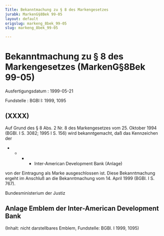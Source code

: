 ```yaml
---
Title: Bekanntmachung zu § 8 des Markengesetzes
jurabk: MarkenG§8Bek 99-05
layout: default
origslug: markeng_8bek_99-05
slug: markeng_8bek_99-05

---
```


# Bekanntmachung zu § 8 des Markengesetzes (MarkenG§8Bek 99-05)

Ausfertigungsdatum
:   1999-05-21

Fundstelle
:   BGBl I: 1999, 1095



## (XXXX)

Auf Grund des § 8 Abs. 2 Nr. 8 des Markengesetzes vom 25. Oktober 1994
(BGBl. I S. 3082; 1995 I S. 156) wird bekanntgemacht, daß das
Kennzeichen der

*
    *
        *
            *   Inter-American Development Bank (Anlage)












von der Eintragung als Marke ausgeschlossen ist.
Diese Bekanntmachung ergeht im Anschluß an die Bekanntmachung vom 14.
April 1999 (BGBl. I S. 767).

Bundesministerium der Justiz


## Anlage Emblem der Inter-American Development Bank

(Inhalt: nicht darstellbares Emblem,
Fundstelle: BGBl. I 1999, 1095)

